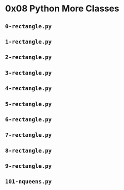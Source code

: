 # 0x08 Python More Classes

## `0-rectangle.py`

## `1-rectangle.py`

## `2-rectangle.py`

## `3-rectangle.py`

## `4-rectangle.py`

## `5-rectangle.py`

## `6-rectangle.py`

## `7-rectangle.py`

## `8-rectangle.py`

## `9-rectangle.py`

## `101-nqueens.py`
